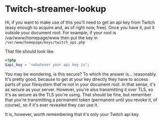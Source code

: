 # Twitch-streamer-lookup

Hi, if you want to make use of this you'll need to get an api key from Twitch (easy enough to acquire and, as of right now, free).  Once you have it, put it outside your document root.  For example, if your root is /var/www/homepage/www then put the key in `/var/www/homepage/keys/twitch_api.php`

That file should look like

```php
<?php 
$api_key = '<whatever your api key is';
```

You may be wondering, is this secure?  To which the answer is... reasonably.  It's pretty good, because to get at your key directly they have to access parts of your filesystem that're not in your document root.  In that sense, it's as secure as your server.  However, you're also transmitting it over TLS, so it's as secure as the TLS you're using.  That *should* be fine, but remember that you're transmitting a permanent token (permanent until you revoke it, of course), so if it's ever revealed they can use it.

It is, however, worth remembering that it's only your Twitch api key.

